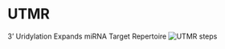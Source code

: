 # UTMR
3’ Uridylation Expands miRNA Target Repertoire
![UTMR steps](https://raw.githubusercontent.com/Gu-Lab-RBL-NCI/UTMR/master/doc/scheme.png)

